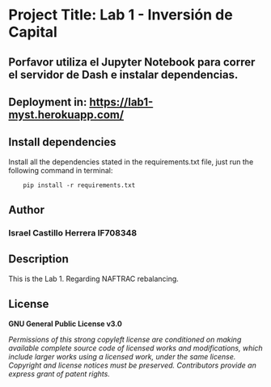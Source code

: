 # Project Title: Lab 1 - Inversión de Capital

## Porfavor utiliza el Jupyter Notebook para correr el servidor de Dash e instalar dependencias.
## Deployment in: https://lab1-myst.herokuapp.com/

## Install dependencies

Install all the dependencies stated in the requirements.txt file, just run the following command in terminal:

        pip install -r requirements.txt
        
## Author
### Israel Castillo Herrera IF708348

## Description
This is the Lab 1. Regarding NAFTRAC rebalancing. 

## License
**GNU General Public License v3.0** 

*Permissions of this strong copyleft license are conditioned on making available 
complete source code of licensed works and modifications, which include larger 
works using a licensed work, under the same license. Copyright and license notices 
must be preserved. Contributors provide an express grant of patent rights.*

